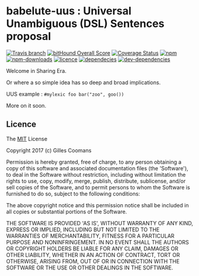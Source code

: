 # babelute-uus : Universal Unambiguous (DSL) Sentences proposal

[![Travis branch](https://img.shields.io/travis/nomocas/babelute-uus/master.svg)](https://travis-ci.org/nomocas/babelute-uus)
[![bitHound Overall Score](https://www.bithound.io/github/nomocas/babelute-uus/badges/score.svg)](https://www.bithound.io/github/nomocas/babelute-uus)
[![Coverage Status](https://coveralls.io/repos/github/nomocas/babelute-uus/badge.svg?branch=master)](https://coveralls.io/github/nomocas/babelute-uus?branch=master)
[![npm](https://img.shields.io/npm/v/babelute-uus.svg)]()
[![npm-downloads](https://img.shields.io/npm/dm/babelute-uus.svg)]()
[![licence](https://img.shields.io/npm/l/babelute-uus.svg)]()
[![dependecies](https://img.shields.io/david/nomocas/babelute-uus.svg)]()
[![dev-dependencies](https://img.shields.io/david/dev/nomocas/babelute-uus.svg)]()

Welcome in Sharing Era. 

Or where a so simple idea has so deep and broad implications.

UUS example : `#mylexic foo bar("zoo", goo())`

More on it soon.

## Licence

The [MIT](http://opensource.org/licenses/MIT) License

Copyright 2017 (c) Gilles Coomans

Permission is hereby granted, free of charge, to any person obtaining a copy of this software and associated documentation files (the 'Software'), to deal in the Software without restriction, including without limitation the rights to use, copy, modify, merge, publish, distribute, sublicense, and/or sell copies of the Software, and to permit persons to whom the Software is furnished to do so, subject to the following conditions:

The above copyright notice and this permission notice shall be included in all copies or substantial portions of the Software.

THE SOFTWARE IS PROVIDED 'AS IS', WITHOUT WARRANTY OF ANY KIND, EXPRESS OR IMPLIED, INCLUDING BUT NOT LIMITED TO THE WARRANTIES OF MERCHANTABILITY, FITNESS FOR A PARTICULAR PURPOSE AND NONINFRINGEMENT. IN NO EVENT SHALL THE AUTHORS OR COPYRIGHT HOLDERS BE LIABLE FOR ANY CLAIM, DAMAGES OR OTHER LIABILITY, WHETHER IN AN ACTION OF CONTRACT, TORT OR OTHERWISE, ARISING FROM, OUT OF OR IN CONNECTION WITH THE SOFTWARE OR THE USE OR OTHER DEALINGS IN THE SOFTWARE.
